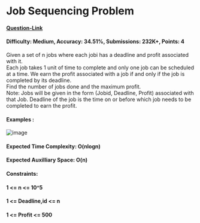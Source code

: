 # Job Sequencing Problem
#### [Question-Link](https://www.geeksforgeeks.org/problems/job-sequencing-problem-1587115620/1)
#### Difficulty: Medium, Accuracy: 34.51%, Submissions: 232K+, Points: 4
Given a set of n jobs where each jobi has a deadline and profit associated with it.
<br>
Each job takes 1 unit of time to complete and only one job can be scheduled at a time. We earn the profit associated with a job if and only if the job is completed by its deadline.
<br>
Find the number of jobs done and the maximum profit.
<br>
Note: Jobs will be given in the form (Jobid, Deadline, Profit) associated with that Job. Deadline of the job is the time on or before which job needs to be completed to earn the profit.

#### Examples :
![image](https://github.com/user-attachments/assets/5aa5aaf4-f7c1-46c8-bbcf-2590199e2741)
#### Expected Time Complexity: O(nlogn)
#### Expected Auxilliary Space: O(n)

#### Constraints:
#### 1 <= n <= 10^5
#### 1 <= Deadline,id <= n
#### 1 <= Profit <= 500
